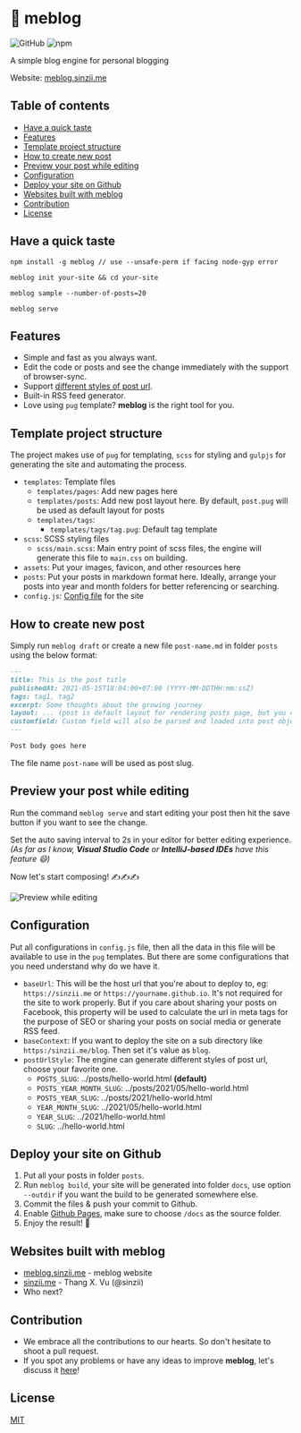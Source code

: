 # :house_with_garden: meblog

![GitHub](https://img.shields.io/github/license/sinzii/meblog)
![npm](https://img.shields.io/npm/v/meblog)

A simple blog engine for personal blogging

Website: [meblog.sinzii.me](https://meblog.sinzii.me)

## Table of contents

-   [Have a quick taste](#have-a-quick-taste)
-   [Features](#features)
-   [Template project structure](#template-project-structure)
-   [How to create new post](#how-to-create-new-post)
-   [Preview your post while editing](#preview-your-post-while-editing)
-   [Configuration](#configuration)
-   [Deploy your site on Github](#deploy-your-site-on-github)
-   [Websites built with meblog](#websites-built-with-meblog)
-   [Contribution](#contribution)
-   [License](#license)

## Have a quick taste

```ssh
npm install -g meblog // use --unsafe-perm if facing node-gyp error

meblog init your-site && cd your-site

meblog sample --number-of-posts=20

meblog serve
```

## Features

-   Simple and fast as you always want.
-   Edit the code or posts and see the change immediately with the support of browser-sync.
-   Support [different styles of post url](#configuration).
-   Built-in RSS feed generator.
-   Love using `pug` template? **meblog** is the right tool for you.

## Template project structure

The project makes use of `pug` for templating, `scss` for styling and `gulpjs` for generating the site and automating the process.

-   `templates`: Template files
    -   `templates/pages`: Add new pages here
    -   `templates/posts`: Add new post layout here. By default, `post.pug` will be used as default layout for posts
    -   `templates/tags`:
        -   `templates/tags/tag.pug`: Default tag template
-   `scss`: SCSS styling files
    -   `scss/main.scss`: Main entry point of scss files, the engine will generate this file to `main.css` on building.
-   `assets`: Put your images, favicon, and other resources here
-   `posts`: Put your posts in markdown format here. Ideally, arrange your posts into year and month folders for better referencing or searching.
-   `config.js`: [Config file](#configuration) for the site

## How to create new post

Simply run `meblog draft` or create a new file `post-name.md` in folder `posts` using the below format:

```md
---
title: This is the post title
publishedAt: 2021-05-15T18:04:00+07:00 (YYYY-MM-DDTHH:mm:ssZ)
tags: tag1, tag2
excerpt: Some thoughts about the growing journey
layout: ... (post is default layout for rendering posts page, but you can defined new layout in templates/posts folder)
customfield: Custom field will also be parsed and loaded into post object
---

Post body goes here
```

The file name `post-name` will be used as post slug.

## Preview your post while editing

Run the command `meblog serve` and start editing your post then hit the save button if you want to see the change.

Set the auto saving interval to 2s in your editor for better editing experience. _(As far as I know, **Visual Studio Code** or **IntelliJ-based IDEs** have this feature 😄)_

Now let's start composing! ✍️✍️✍️

![Preview while editing](/documents/images/PreviewOnEditing.gif)

## Configuration

Put all configurations in `config.js` file, then all the data in this file will be available to use in the `pug` templates.
But there are some configurations that you need understand why do we have it.

-   `baseUrl`: This will be the host url that you're about to deploy to, eg: `https://sinzii.me` or `https://yourname.github.io`. It's not required for the site to work properly. But if you care about sharing your posts on Facebook, this property will be used to calculate the url in meta tags for the purpose of SEO or sharing your posts on social media or generate RSS feed.
-   `baseContext`: If you want to deploy the site on a sub directory like `https:/sinzii.me/blog`. Then set it's value as `blog`.
-   `postUrlStyle`: The engine can generate different styles of post url, choose your favorite one.
    -   `POSTS_SLUG`: ../posts/hello-world.html **(default)**
    -   `POSTS_YEAR_MONTH_SLUG`: ../posts/2021/05/hello-world.html
    -   `POSTS_YEAR_SLUG`: ../posts/2021/hello-world.html
    -   `YEAR_MONTH_SLUG`: ../2021/05/hello-world.html
    -   `YEAR_SLUG`: ../2021/hello-world.html
    -   `SLUG`: ../hello-world.html

## Deploy your site on Github

1. Put all your posts in folder `posts`.
2. Run `meblog build`, your site will be generated into folder `docs`, use option `--outdir` if you want the build to be generated somewhere else.
3. Commit the files & push your commit to Github.
4. Enable [Github Pages](https://guides.github.com/features/pages/), make sure to choose `/docs` as the source folder.
5. Enjoy the result! 🍺

## Websites built with meblog

-   [meblog.sinzii.me](http://meblog.sinzii.me) - meblog website
-   [sinzii.me](https://sinzii.me) - Thang X. Vu (@sinzii)
-   Who next?

## Contribution

-   We embrace all the contributions to our hearts. So don't hesitate to shoot a pull request.
-   If you spot any problems or have any ideas to improve **meblog**, let's discuss it [here](https://github.com/sinzii/meblog/issues)!

## License

[MIT](LICENSE)
